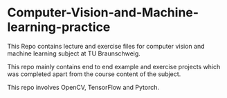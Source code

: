 # Computer-Vision-and-Machine-learning-practice

This Repo contains lecture and exercise files for computer vision and machine learning subject at TU Braunschweig.

This repo mainly contains end to end example and exercise projects which was completed apart from the course content of the subject.

This repo involves OpenCV, TensorFlow and Pytorch. 


